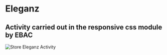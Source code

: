# Eleganz
## Activity carried out in the responsive css module by EBAC

![Store Eleganz Activity](https://github.com/Pedr0henr1que/Eleganz/assets/101637767/5a2dbad3-0102-4581-a8c4-e3d70918f4fd)
